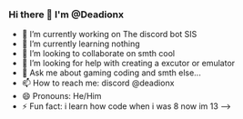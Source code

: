 ### Hi there 👋 I'm @Deadionx

- 🔭 I’m currently working on The discord bot SIS
- 🌱 I’m currently learning nothing
- 👯 I’m looking to collaborate on smth cool
- 🤔 I’m looking for help with creating a excutor or emulator
- 💬 Ask me about gaming coding and smth else...
- 📫 How to reach me: discord @deadionx
- 😄 Pronouns: He/Him
- ⚡ Fun fact: i learn how code when i was 8 now im 13
-->

